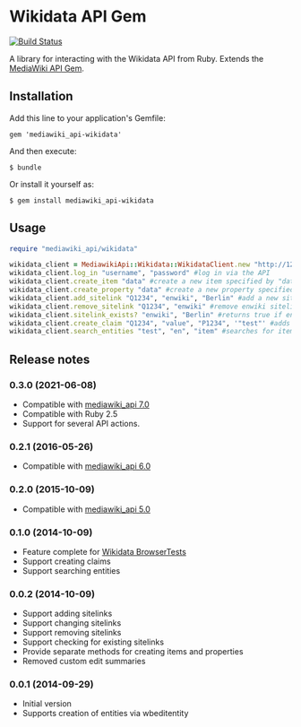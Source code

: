 # Wikidata API Gem

[![Build Status](https://api.travis-ci.org/wmde/WikidataApiGem.png?branch=master)](http://travis-ci.org/wmde/WikidataApiGem)

A library for interacting with the Wikidata API from Ruby.
Extends the [MediaWiki API Gem](https://github.com/wikimedia/mediawiki-ruby-api).

## Installation

Add this line to your application's Gemfile:

    gem 'mediawiki_api-wikidata'

And then execute:

    $ bundle

Or install it yourself as:

    $ gem install mediawiki_api-wikidata

## Usage

```ruby
require "mediawiki_api/wikidata"

wikidata_client = MediawikiApi::Wikidata::WikidataClient.new "http://127.0.0.1/w/api.php" #instantiate new client
wikidata_client.log_in "username", "password" #log in via the API
wikidata_client.create_item "data" #create a new item specified by "data"
wikidata_client.create_property "data" #create a new property specified by "data"
wikidata_client.add_sitelink "Q1234", "enwiki", "Berlin" #add a new sitelink enwiki/Berlin to item Q1234
wikidata_client.remove_sitelink "Q1234", "enwiki" #remove enwiki sitelink from item Q1234
wikidata_client.sitelink_exists? "enwiki", "Berlin" #returns true if enwiki/Berlin sitelink exists, false otherwise
wikidata_client.create_claim "Q1234", "value", "P1234", '"test"' #adds claim with property P1234 and value "test" to item Q1234
wikidata_client.search_entities "test", "en", "item" #searches for items containing the string "test" in their english labels, descriptions and aliases
```

## Release notes
### 0.3.0 (2021-06-08)
- Compatible with [mediawiki_api 7.0](https://rubygems.org/gems/mediawiki_api/versions/0.7.1)
- Compatible with  Ruby 2.5
- Support for several API actions.

### 0.2.1 (2016-05-26)
- Compatible with [mediawiki_api 6.0](https://rubygems.org/gems/mediawiki_api/versions/0.6.0)

### 0.2.0 (2015-10-09)
- Compatible with [mediawiki_api 5.0](https://rubygems.org/gems/mediawiki_api/versions/0.5.0)

### 0.1.0 (2014-10-09)
- Feature complete for [Wikidata BrowserTests](https://github.com/wmde/WikidataBrowserTests)
- Support creating claims
- Support searching entities

### 0.0.2 (2014-10-09)

- Support adding sitelinks
- Support changing sitelinks
- Support removing sitelinks
- Support checking for existing sitelinks
- Provide separate methods for creating items and properties
- Removed custom edit summaries

### 0.0.1 (2014-09-29)

- Initial version
- Supports creation of entities via wbeditentity
